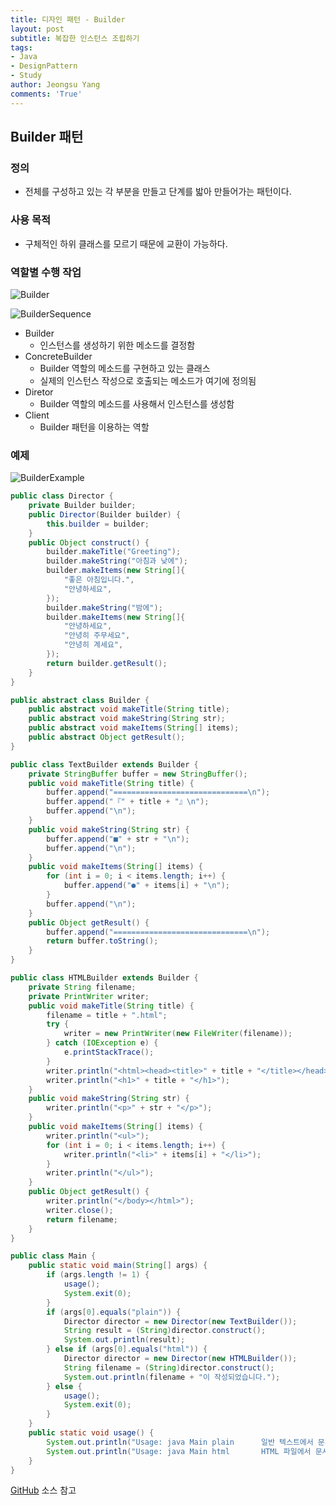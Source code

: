 ```yaml
---
title: 디자인 패턴 - Builder
layout: post
subtitle: 복잡한 인스턴스 조립하기
tags:
- Java
- DesignPattern
- Study
author: Jeongsu Yang
comments: 'True'
---
```


## Builder 패턴

### 정의

* 전체를 구성하고 있는 각 부분을 만들고 단계를 밟아 만들어가는 패턴이다.

### 사용 목적

* 구체적인 하위 클래스를 모르기 때문에 교환이 가능하다.

### 역할별 수행 작업

![Builder](/assets/post/designpattern/Builder.png)

![BuilderSequence](/assets/post/designpattern/BuilderSequence.png)

* Builder
  * 인스턴스를 생성하기 위한 메소드를 결정함
* ConcreteBuilder
  * Builder 역할의 메소드를 구현하고 있는 클래스
  * 실제의 인스턴스 작성으로 호출되는 메소드가 여기에 정의됨
* Diretor
  * Builder 역할의 메소드를 사용해서 인스턴스를 생성함
* Client
  * Builder 패턴을 이용하는 역할

### 예제

![BuilderExample](/assets/post/designpattern/BuilderExample.png)

```java
public class Director {
    private Builder builder;
    public Director(Builder builder) {
        this.builder = builder;
    }
    public Object construct() {
        builder.makeTitle("Greeting");
        builder.makeString("아침과 낮에");
        builder.makeItems(new String[]{
            "좋은 아침입니다.",
            "안녕하세요",
        });
        builder.makeString("밤에");
        builder.makeItems(new String[]{
            "안녕하세요",
            "안녕히 주무세요",
            "안녕히 계세요",
        });
        return builder.getResult();
    }
}

public abstract class Builder {
    public abstract void makeTitle(String title);
    public abstract void makeString(String str);
    public abstract void makeItems(String[] items);
    public abstract Object getResult();
}

public class TextBuilder extends Builder {
    private StringBuffer buffer = new StringBuffer();
    public void makeTitle(String title) {
        buffer.append("==============================\n");
        buffer.append("『" + title + "』\n");
        buffer.append("\n");
    }
    public void makeString(String str) {
        buffer.append("■" + str + "\n");
        buffer.append("\n");
    }
    public void makeItems(String[] items) {
        for (int i = 0; i < items.length; i++) {
            buffer.append("●" + items[i] + "\n");
        }
        buffer.append("\n");
    }
    public Object getResult() {
        buffer.append("==============================\n");
        return buffer.toString();
    }
}

public class HTMLBuilder extends Builder {
    private String filename;
    private PrintWriter writer;
    public void makeTitle(String title) {
        filename = title + ".html";
        try {
            writer = new PrintWriter(new FileWriter(filename));
        } catch (IOException e) {
            e.printStackTrace();
        }
        writer.println("<html><head><title>" + title + "</title></head><body>");
        writer.println("<h1>" + title + "</h1>");
    }
    public void makeString(String str) {
        writer.println("<p>" + str + "</p>");
    }
    public void makeItems(String[] items) {
        writer.println("<ul>");
        for (int i = 0; i < items.length; i++) {
            writer.println("<li>" + items[i] + "</li>");
        }
        writer.println("</ul>");
    }
    public Object getResult() {
        writer.println("</body></html>");
        writer.close();
        return filename;
    }
}

public class Main {
    public static void main(String[] args) {
        if (args.length != 1) {
            usage();
            System.exit(0);
        }
        if (args[0].equals("plain")) {
            Director director = new Director(new TextBuilder());
            String result = (String)director.construct();
            System.out.println(result);
        } else if (args[0].equals("html")) {
            Director director = new Director(new HTMLBuilder());
            String filename = (String)director.construct();
            System.out.println(filename + "이 작성되었습니다.");
        } else {
            usage();
            System.exit(0);
        }
    }
    public static void usage() {
        System.out.println("Usage: java Main plain      일반 텍스트에서 문서작성");
        System.out.println("Usage: java Main html       HTML 파일에서 문서작성");
    }
}
```

[GitHub](https://github.com/jsyang-dev/study-designpattern/tree/master/src/me/study/pattern/builder/example) 소스 참고
